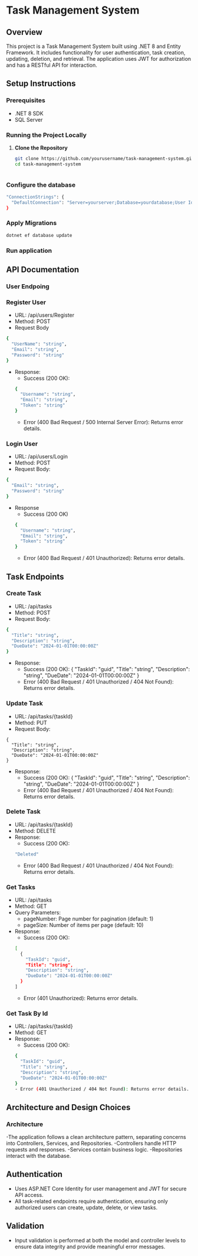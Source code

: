 # Task Management System

## Overview

This project is a Task Management System built using .NET 8 and Entity Framework. It includes functionality for user authentication, task creation, updating, deletion, and retrieval. The application uses JWT for authorization and has a RESTful API for interaction.

## Setup Instructions

### Prerequisites

- .NET 8 SDK
- SQL Server

### Running the Project Locally

1. **Clone the Repository**
   ```bash
   git clone https://github.com/yourusername/task-management-system.git
   cd task-management-system
  

### Configure the database
```bash
"ConnectionStrings": {
  "DefaultConnection": "Server=yourserver;Database=yourdatabase;User Id=yourusername;Password=yourpassword;"
}
````


### Apply Migrations
```bash
dotnet ef database update
```
### Run application



## API Documentation

### User Endpoing


### Register User
- URL: /api/users/Register
- Method: POST
- Request Body
```bash
{
  "UserName": "string",
  "Email": "string",
  "Password": "string"
}
```

- Response:
  - Success (200 OK):
  ```bash
  {
    "Username": "string",
    "Email": "string",
    "Token": "string"
  }
  ```
  - Error (400 Bad Request / 500 Internal Server Error): Returns error details.

### Login User
- URL: /api/users/Login
- Method: POST
- Request Body:
```bash
{
  "Email": "string",
  "Password": "string"
}
```

- Response
  - Success (200 OK)
  ```bash
  {
    "Username": "string",
    "Email": "string",
    "Token": "string"
  }
  ```
  - Error (400 Bad Request / 401 Unauthorized): Returns error details.

## Task Endpoints

### Create Task

- URL: /api/tasks
- Method: POST
- Request Body:
```bash
{
  "Title": "string",
  "Description": "string",
  "DueDate": "2024-01-01T00:00:00Z"
}
```
- Response:
  - Success (200 OK):
  {
    "TaskId": "guid",
    "Title": "string",
    "Description": "string",
    "DueDate": "2024-01-01T00:00:00Z"
  }
  - Error (400 Bad Request / 401 Unauthorized / 404 Not Found): Returns error details.

### Update Task

- URL: /api/tasks/{taskId}
- Method: PUT
- Request Body:
```basg
{
  "Title": "string",
  "Description": "string",
  "DueDate": "2024-01-01T00:00:00Z"
}
```
- Response:
  - Success (200 OK):
  {
    "TaskId": "guid",
    "Title": "string",
    "Description": "string",
    "DueDate": "2024-01-01T00:00:00Z"
  }
  - Error (400 Bad Request / 401 Unauthorized / 404 Not Found): Returns error details.

### Delete Task
- URL: /api/tasks/{taskId}
- Method: DELETE
- Response:
  - Success (200 OK):
  ```bash
  "Deleted"
  ```
  - Error (400 Bad Request / 401 Unauthorized / 404 Not Found): Returns error details.

### Get Tasks
- URL: /api/tasks
- Method: GET
- Query Parameters:
  - pageNumber: Page number for pagination (default: 1)
  - pageSize: Number of items per page (default: 10)
- Response:
  - Success (200 OK):
  ```bash
  [
    {
      "TaskId": "guid",
      "Title": "string",
      "Description": "string",
      "DueDate": "2024-01-01T00:00:00Z"
    }
  ]
  ```
  - Error (401 Unauthorized): Returns error details.
 
### Get Task By Id
- URL: /api/tasks/{taskId}
- Method: GET
- Response:
  - Success (200 OK):
  ```bash
  {
    "TaskId": "guid",
    "Title": "string",
    "Description": "string",
    "DueDate": "2024-01-01T00:00:00Z"
  }
  - Error (401 Unauthorized / 404 Not Found): Returns error details.

## Architecture and Design Choices

### Architecture
-The application follows a clean architecture pattern, separating concerns into Controllers, Services, and Repositories.
  -Controllers handle HTTP requests and responses.
  -Services contain business logic.
  -Repositories interact with the database.
  
## Authentication
- Uses ASP.NET Core Identity for user management and JWT for secure API access.
- All task-related endpoints require authentication, ensuring only authorized users can create, update, delete, or view tasks.

## Validation
- Input validation is performed at both the model and controller levels to ensure data integrity and provide meaningful error messages.
